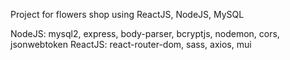 Project for flowers shop using ReactJS, NodeJS, MySQL 

NodeJS: mysql2, express, body-parser, bcryptjs, nodemon, cors, jsonwebtoken
ReactJS: react-router-dom, sass, axios, mui